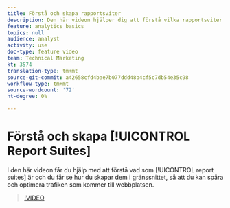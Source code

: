 ```yaml
---
title: Förstå och skapa rapportsviter
description: Den här videon hjälper dig att förstå vilka rapportsviter som finns och visa hur du skapar dem i gränssnittet, så att du kan spåra och optimera personer som kommer till din webbplats.
feature: analytics basics
topics: null
audience: analyst
activity: use
doc-type: feature video
team: Technical Marketing
kt: 3574
translation-type: tm+mt
source-git-commit: a42658cfd4bae7b077ddd48b4cf5c7db54e35c98
workflow-type: tm+mt
source-wordcount: '72'
ht-degree: 0%

---
```



# Förstå och skapa [!UICONTROL Report Suites]

I den här videon får du hjälp med att förstå vad som [!UICONTROL report suites] är och du får se hur du skapar dem i gränssnittet, så att du kan spåra och optimera trafiken som kommer till webbplatsen.

>[!VIDEO](https://video.tv.adobe.com/v/28773/?quality=12)
